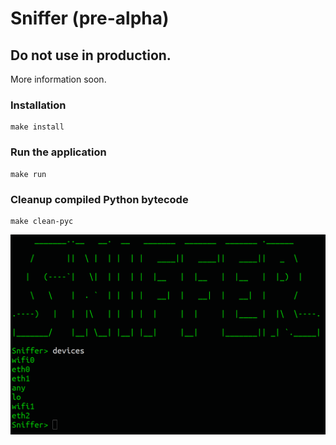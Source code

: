 # Sniffer (pre-alpha)

## Do not use in production.

More information soon.

### Installation

```
make install
```

### Run the application

```
make run
```

### Cleanup compiled Python bytecode

```
make clean-pyc
```

![](sniffer.PNG)
